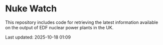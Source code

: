 # Nuke Watch

This repository includes code for retrieving the latest information available on the output of EDF nuclear power plants in the UK.

Last updated: 2025-10-18 01:09